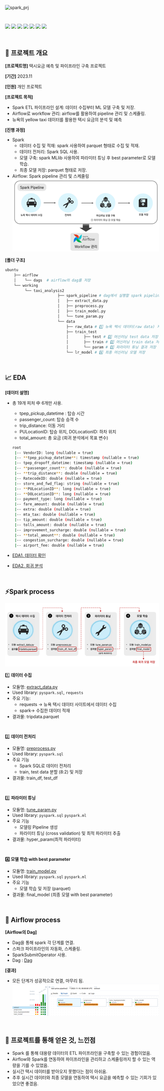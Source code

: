 
![spark_prj](https://github.com/JeeyeonKim00/Prj_TaxiAnalysis/assets/127364024/6e1ac7bc-bbbd-4aba-ad0c-51343b477e13)

<br>

<img src="https://img.shields.io/badge/python-3776AB?style=for-the-badge&logo=python&logoColor=white">  <img src="https://img.shields.io/badge/MySQL-4479A1?style=for-the-badge&logo=MySQL&logoColor=white">
<img src="https://img.shields.io/badge/Apache Spark-E25A1C?style=for-the-badge&logo=Apache Spark&logoColor=white"> <img src="https://img.shields.io/badge/Apache Airflow-017CEE?style=for-the-badge&logo=Apache airflow&logoColor=white">  <img src="https://img.shields.io/badge/pandas-150458?style=for-the-badge&logo=pandas&logoColor=white"> <img src="https://img.shields.io/badge/Ubuntu-E95420?style=for-the-badge&logo=ubuntu&logoColor=white"> <img src="https://img.shields.io/badge/Jupyter-F37626?style=for-the-badge&logo=jupyter&logoColor=white">   

<br>


## 📂 프로젝트 개요

**[프로젝트명]** 택시요금 예측 및 파이프라인 구축 프로젝트

**[기간]** 2023.11

**[인원]** 개인 프로젝트

**[프로젝트 목적]** 

- Spark ETL 파이프라인 설계: 데이터 수집부터 ML 모델 구축 및 저장.
- Airflow로 workflow 관리: airflow를 활용하여 pipeline 관리 및 스케쥴링.
- 뉴욕의 yellow taxi 데이터를 활용한 택시 요금의 분석 및 예측

**[진행 과정]**

- Spark
    - 데이터 수집 및 적재: spark 사용하여 parquet 형태로 수집 및 적재.
    - 데이터 전처리: Spark SQL 사용.
    - 모델 구축: spark MLlib 사용하여 파라미터 튜닝 후 best parameter로 모델 학습.
    - 최종 모델 저장: parquet 형태로 저장.
- Airflow: Spark pipeline 관리 및 스케줄링
    ![Alt text](image-2.png)

**[폴더 구조]**

```bash
ubuntu
	├── airflow 
	│    └── dags  # airflow의 dag를 저장
	└── working
	     └── taxi_analysis2
						├── spark_pipeline # dag에서 실행할 spark pipeline 저장
						│   ├── extract_data.py
						│   ├── preprocess.py
						│   ├── train_model.py
						│   └── tune_param.py
						└── data
                            ├── raw_data # 1️⃣ 뉴욕 택시 데이터(raw data) 저장
                            ├── train_test 
                            │       ├── test # 2️⃣ 머신러닝 test data 저장
                            │       ├── train # 2️⃣ 머신러닝 train data 저장
                            │       └── param # 3️⃣ 파라미터 튜닝 결과 저장
                            └── lr_model # 4️⃣ 최종 머신러닝 모델 저장 
```
<br>


## 📈 EDA
**[데이터 설명]**

- 총 19개 피처 中 6개만 사용.
    - tpep_pickup_datetime : 탑승 시간
    - passenger_count: 탑승 승객 수
    - trip_distance: 이동 거리
    - PULocationID: 탑승 위치, DOLocationID: 하차 위치
    - total_amount: 총 요금 (회귀 분석에서 목표 변수)
    
    ```bash
    root
     |-- VendorID: long (nullable = true)
     |-- **tpep_pickup_datetime**: timestamp (nullable = true)
     |-- tpep_dropoff_datetime: timestamp (nullable = true)
     |-- **passenger_count**: double (nullable = true)
     |-- **trip_distance**: double (nullable = true)
     |-- RatecodeID: double (nullable = true)
     |-- store_and_fwd_flag: string (nullable = true)
     |-- **PULocationID**: long (nullable = true)
     |-- **DOLocationID**: long (nullable = true)
     |-- payment_type: long (nullable = true)
     |-- fare_amount: double (nullable = true)
     |-- extra: double (nullable = true)
     |-- mta_tax: double (nullable = true)
     |-- tip_amount: double (nullable = true)
     |-- tolls_amount: double (nullable = true)
     |-- improvement_surcharge: double (nullable = true)
     |-- **total_amount**: double (nullable = true)
     |-- congestion_surcharge: double (nullable = true)
     |-- airport_fee: double (nullable = true)
    ```
    

- [EDA1. 데이터 확인](https://github.com/JeeyeonKim00/Toy_project/blob/dde1eb783a7c6c4967577ae70d3ee4c29ac6de81/taxi_analysis/working/taxi_analysis2/taxi_analysis.ipynb)

- [EDA2. 회귀 분석](https://github.com/JeeyeonKim00/Toy_project/blob/dde1eb783a7c6c4967577ae70d3ee4c29ac6de81/taxi_analysis/working/taxi_analysis2/taxi_fare_prediction.ipynb)

<br>

## ⚡Spark process
![Alt text](image.png)

1️⃣ **데이터 수집**

- 모듈명: [extract_data.py](C:\Users\TEMP\OneDrive\문서\GitHub\Prj_TaxiAnalysis\working\taxi_analysis2\spark_pipeline\extract_data.py)
- Used library: `pyspark.sql`, `requests`
- 주요 기능:
    - requests → 뉴욕 택시 데이터 사이트에서 데이터 수집
    - spark→ 수집한 데이터 적재
- 결과물:  tripdata.parquet

<br>

2️⃣ **데이터 전처리**
- 모듈명: [preprocess.py](C:\Users\TEMP\OneDrive\문서\GitHub\Prj_TaxiAnalysis\working\taxi_analysis2\spark_pipeline\preprocess.py)
- Used library: `pyspark.sql`
- 주요 기능 
    - Spark SQL로 데이터 전처리
    - train, test data 분할 (8:2) 및 저장   
- 결과물: train_df, test_df
  
<br>

3️⃣ **파라미터 튜닝** 

- 모듈명: [tune_param.py](C:\Users\TEMP\OneDrive\문서\GitHub\Prj_TaxiAnalysis\working\taxi_analysis2\spark_pipeline\tune_param.py)
- Used library: `pyspark.sql` `pyspark.ml`
- 주요 기능
    - 모델링 Pipeline 생성
    - 파라미터 튜닝 (cross validation) 및 최적 파라미터 추출
- 결과물: hyper_param(최적 파라미터)

<br>


**4️⃣ 모델 학습 with best parameter** 

- 모듈명: [train_model.py](C:\Users\TEMP\OneDrive\문서\GitHub\Prj_TaxiAnalysis\working\taxi_analysis2\spark_pipeline\train_model.py)
- Used library: `pyspark.sql` `pyspark.ml`
- 주요 기능
    - 모델 학습 및 저장 (parquet)
- 결과물: final_model (최종 모델 with best parameter)

<br>

## 🎢 Airflow process
**[Airflow의 Dag]**

- Dag을 통해 spark 각 단계를 연결.
- 스파크 파이프라인의 자동화, 스케쥴링.
- SparkSubmitOperator 사용.
- Dag : [Dag](C:\Users\TEMP\OneDrive\문서\GitHub\Prj_TaxiAnalysis\airflow\dags\taxi_predictions_pipeline2.py)

**[결과]** 

- 모든 단계가 성공적으로 연결, 마무리 됨.
![Alt text](image-1.png)

<br>

## 🎁 프로젝트를 통해 얻은 것, 느낀점
- Spark 를 통해 대용량 데이터의 ETL 파이프라인을 구축할 수 있는 경험이었음.
- Airflow와 Spark를 연동하여 파이프라인을 관리하고 스케쥴링까지 할 수 있는 역량을 기를 수 있었음.
- 실시간 택시 데이터를 받아오지 못했다는 점이 아쉬움.
- 추후 실시간 데이터와 최종 모델을 연동하여 택시 요금을 예측할 수 있는 기회가 있었으면 좋겠음.
